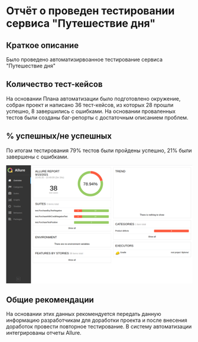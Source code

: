 # Отчёт о проведен тестировании сервиса "Путешествие дня"

## Краткое описание
Было проведено автоматизирвоанное тестирование сервиса "Путешествие дня"

## Количество тест-кейсов
На основании Плана автоматизации было подготовлено окружение, собран проект и написано 36 тест-кейсов, из которых 28 прошли успешно, 8 завершились с ошибками. 
На основании проваленных тестов были созданы баг-репорты с достаточным описанием проблем. 

## % успешных/не успешных
По итогам тестирования 79% тестов были пройдены успешно, 21% были завершены с ошибками.

![testSummary.png](testSummary.png)

## Общие рекомендации
На основании этих данных рекомендуется передать данную информацию разработчикам для доработки проекта и после внесения доработок провести повторное тестирование. 
В систему автоматизации интегрированы отчеты Allure. 


